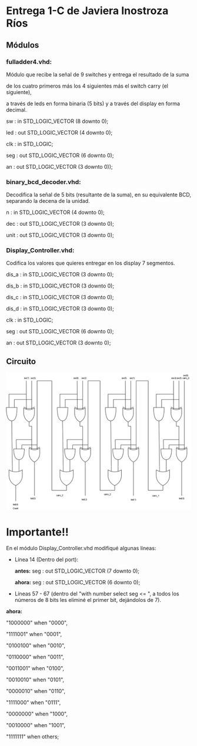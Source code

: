 # Entrega 1-C de Javiera Inostroza Ríos

## Módulos

### fulladder4.vhd:
	   
Módulo que recibe la señal de 9 switches y entrega el resultado de la suma 
	   
de los cuatro primeros más los 4 siguientes más el switch carry (el siguiente), 
	   
a través de leds en forma binaria (5 bits) y a través del display en forma decimal. 
	   
           

sw : in STD_LOGIC_VECTOR (8 downto 0);
           
led : out STD_LOGIC_VECTOR (4 downto 0);
           
clk : in STD_LOGIC;
           
seg : out STD_LOGIC_VECTOR (6 downto 0);
           
an : out STD_LOGIC_VECTOR (3 downto 0));




### binary_bcd_decoder.vhd:

	
Decodifica la señal de 5 bits (resultante de la suma), en su equivalente BCD, separando la decena de la unidad.

	 
n       : in  STD_LOGIC_VECTOR (4 downto 0);
	 
dec : out STD_LOGIC_VECTOR (3 downto 0);
	 
unit    : out STD_LOGIC_VECTOR (3 downto 0);
           


### Display_Controller.vhd:
	
Codifica los valores que quieres entregar en los display 7 segmentos.
	
        
dis_a       : in   STD_LOGIC_VECTOR (3 downto 0);
        
dis_b       : in   STD_LOGIC_VECTOR (3 downto 0);
        
dis_c       : in   STD_LOGIC_VECTOR (3 downto 0);
        
dis_d       : in   STD_LOGIC_VECTOR (3 downto 0);
        
clk         : in   STD_LOGIC;
        
seg         : out  STD_LOGIC_VECTOR (6 downto 0);
        
an          : out  STD_LOGIC_VECTOR (3 downto 0);



## Circuito


![alt text](diagrama.png "Diagrama")



# Importante!!


En el módulo Display_Controller.vhd modifiqué algunas líneas:

 
- Línea 14 (Dentro del port):
	
	**antes:**     seg   :   out  STD_LOGIC_VECTOR (7 downto 0);
	
	**ahora:**    seg   :   out  STD_LOGIC_VECTOR (6 downto 0);
 
- Líneas 57 - 67 (dentro del "with number select seg <= ", a todos los números de 8 bits les eliminé el primer bit, 
dejándolos de 7).
 

**ahora:**
                
"1000000" when "0000",
                
"1111001" when "0001",
                
"0100100" when "0010",
                
"0110000" when "0011",
                
"0011001" when "0100",
                
"0010010" when "0101",
                
"0000010" when "0110",
                
"1111000" when "0111",
                
"0000000" when "1000",
                
"0010000" when "1001",
                
"1111111" when others;

